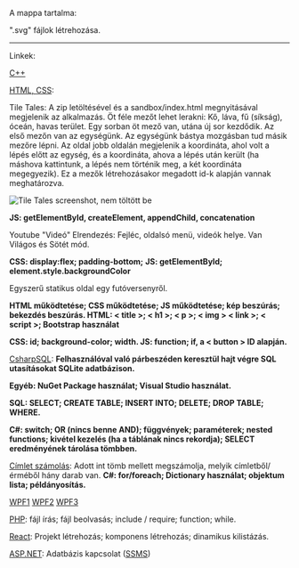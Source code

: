 
A mappa tartalma:

".svg" fájlok létrehozása. 

---

Linkek:

[C++](https://github.com/savger1024/cpp23Dec15/tree/master/early%20files)

[HTML, CSS](https://github.com/savger1024/HTML-CSS-JS/):

Tile Tales: A zip letöltésével és a sandbox/index.html megnyitásával megjelenik az alkalmazás. Öt féle mezőt lehet lerakni: Kő, láva, fű (síkság), óceán, havas terület. Egy sorban öt mező van, utána új sor kezdődik. Az első mezőn van az egységünk. Az egységünk bástya mozgásban tud másik mezőre lépni. Az oldal jobb oldalán megjelenik a koordináta, ahol volt a lépés előtt az egység, és a koordináta, ahova a lépés után került (ha máshova kattintunk, a lépés nem történik meg, a két koordináta megegyezik). Ez a mezők létrehozásakor megadott id-k alapján vannak meghatározva.

![Tile Tales screenshot, nem töltött be](https://i.imgur.com/ga8BzeB.png)

**JS: getElementById, createElement, appendChild, concatenation**

Youtube "Videó" Elrendezés: Fejléc, oldalsó menü, videók helye. Van Világos és Sötét mód.

**CSS: display:flex; padding-bottom;** **JS: getElementById; element.style.backgroundColor**

Egyszerű statikus oldal egy futóversenyről.

**HTML működtetése; CSS működtetése; JS működtetése; kép beszúrás; bekezdés beszúrás. HTML: < title >; < h1 >; < p >; < img > < link >; < script >; Bootstrap használat**

**CSS: id; background-color; width. JS: function; if, a < button > ID alapján.**


[CsharpSQL](https://github.com/savger1024/Vegyes/tree/main/C%23/CsharpSQL): **Felhasználóval való párbeszéden keresztül hajt végre SQL utasításokat SQLite adatbázison.**

**Egyéb: NuGet Package használat; Visual Studio használat.**

**SQL: SELECT; CREATE TABLE; INSERT INTO; DELETE; DROP TABLE; WHERE.**

**C#: switch; OR (nincs benne AND); függvények; paraméterek; nested functions; kivétel kezelés (ha a táblának nincs rekordja); SELECT eredményének tárolása tömbben.**

[Címlet számolás](https://github.com/savger1024/Vegyes/tree/main/C%23/CimletFeladat): Adott int tömb mellett megszámolja, melyik címletből/érméből hány darab van. **C#: for/foreach; Dictionary használat; objektum lista; példányosítás.**





[WPF1](https://github.com/savger1024/WPF4) [WPF2](https://github.com/savger1024/WPF5) [WPF3](https://github.com/savger1024/WPF6-RowDefinition-ColumnDefinition-etc)

[PHP](https://github.com/savger1024/PHP): fájl írás; fájl beolvasás; include / require; function; while.

[React](https://github.com/savger1024/React): Projekt létrehozás; komponens létrehozás; dinamikus kilistázás.

[ASP.NET](https://github.com/savger1024/ASP.NET-3): Adatbázis kapcsolat ([SSMS](https://learn.microsoft.com/en-us/sql/ssms/sql-server-management-studio-ssms?view=sql-server-ver16))
